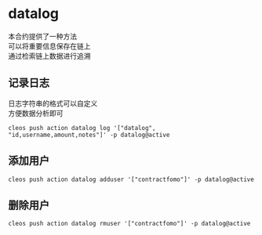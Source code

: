 # datalog

本合约提供了一种方法  
可以将重要信息保存在链上  
通过检索链上数据进行追溯  

## 记录日志
日志字符串的格式可以自定义  
方便数据分析即可  
```
cleos push action datalog log '["datalog", "id,username,amount,notes"]' -p datalog@active
```

## 添加用户
```
cleos push action datalog adduser '["contractfomo"]' -p datalog@active
```

## 删除用户
```
cleos push action datalog rmuser '["contractfomo"]' -p datalog@active
```

